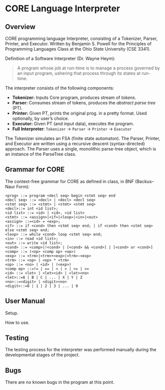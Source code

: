 
# CORE Language Interpreter

## Overview
CORE programming language Interpreter, consisting of a Tokenizer, Parser, Printer, and Executor. Written by Benjamin S. Powell for the Principles of Programming Languages Class at the Ohio State University (CSE 3341).

Definition of a Software Interpreter (Dr. Wayne Heym):
> A program whose job at run-time is to manage a process governed by an input program, ushering that process through its states at run-time.



The interpreter consists of the following components:
- **Tokenizer:** Inputs Core program, produces stream of *tokens*.
- **Parser:** Consumes stream of tokens, produces the *abstract parse tree* (PT).
- **Printer:** Given PT, prints the original prog. in a pretty format. Used optionally, by user’s choice. 
- **Executor:** Given PT (and input data), executes the program.
- **Full Interpreter**: `Tokenizer` -> `Parser` -> `Printer` -> `Executor` 

The Tokenizer simulates an FSA (finite state automaton).
The Parser, Printer, and Executor are written using a recursive descent (syntax-directed) approach.
The Parser uses a single, monolithic parse-tree object, which is an instance of the ParseTree class.

## Grammar for CORE
The context-free grammar for CORE as defined in class, in BNF (Backus–Naur Form):

    <prog> ::= program <decl seq> begin <stmt seq> end
    <decl seq> ::= <decl> | <decl> <decl seq> 
    <stmt seq> ::= <stmt> | <stmt> <stmt seq>
    <decl>::= int <id list>;
    <id list> ::= <id> | <id>, <id list>
    <stmt> ::= <assign>|<if>|<loop>|<in>|<out>
    <assign> ::=<id> = <exp>;
    <if> ::= if <cond> then <stmt seq> end; | if <cond> then <stmt seq> else <stmt seq> end;
    <loop> ::= while <cond> loop <stmt seq> end;
    <in> ::= read <id list>;
    <out> ::= write <id list>;
    <cond> ::= <comp>|!<cond> | [<cond> && <cond>] | [<cond> or <cond>]
    <comp> ::= (<op> <comp op> <op>)
    <exp> ::= <trm>|<trm>+<exp>|<trm>−<exp>
    <trm> ::= <op> | <op> * <trm>
    <op> ::= <no> | <id> | (<exp>)
    <comp op> ::=!= | == | < | > | <= | >= 
    <id> ::= <let> | <let><id> | <let><no>
    <let>::=A | B | C | ... | X | Y | Z
    <no>::=<digit> | <digit><no>
    <digit>::=0 | 1 | 2 | 3 | ... | 9
    
## User Manual
Setup.

How to use.
## Testing
The testing process for the interpreter was performed manually during the developmental stages of the project. 

## Bugs
There are no known bugs in the program at this point.